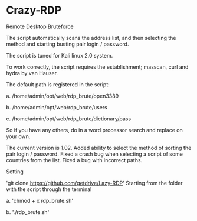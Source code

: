 # Crazy-RDP
Remote Desktop Bruteforce

The script automatically scans the address list, and then selecting the method and starting busting pair login / password.

The script is tuned for Kali linux 2.0 system.

To work correctly, the script requires the establishment; masscan, curl and hydra by van Hauser.

The default path is registered in the script:

a. /home/admin/opt/web/rdp_brute/open3389

b. /home/admin/opt/web/rdp_brute/users

c. /home/admin/opt/web/rdp_brute/dictionary/pass

So if you have any others, do in a word processor search and replace on your own.

The current version is 1.02. Added ability to select the method of sorting the pair login / password. Fixed a crash bug when selecting a script of some countries from the list. Fixed a bug with incorrect paths.

Setting

'git clone https://github.com/getdrive/Lazy-RDP' 
Starting from the folder with the script through the terminal

a. 'chmod + x rdp_brute.sh'

b. './rdp_brute.sh'
